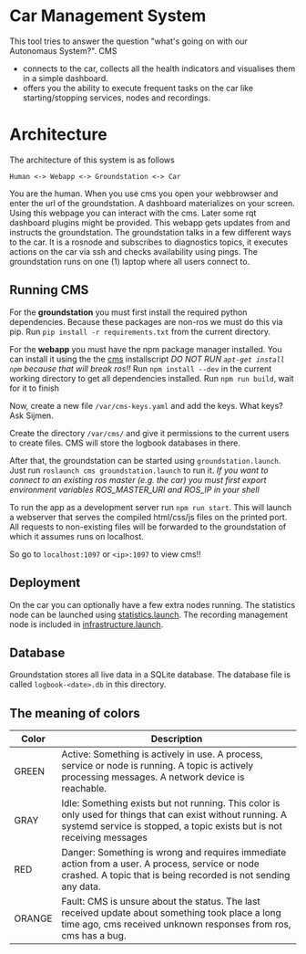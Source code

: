 # Car Management System

This tool tries to answer the question "what's going on with our Autonomaus System?". CMS
* connects to the car, collects all the health indicators and visualises them in a simple dashboard.
* offers you the ability to execute frequent tasks on the car like starting/stopping services, nodes and recordings.

# Architecture
The architecture of this system is as follows
```
Human <-> Webapp <-> Groundstation <-> Car
```
You are the human. When you use cms you open your webbrowser and enter the url of the groundstation.
A dashboard materializes on your screen. Using this webpage you can interact with the cms.
Later some rqt dashboard plugins might be provided. 
This webapp gets updates from and instructs the groundstation.
The groundstation talks in a few different ways to the car. 
It is a rosnode and subscribes to diagnostics topics, it executes actions on the car via ssh and checks availability using pings.
The groundstation runs on one (1) laptop where all users connect to.

## Running CMS
For the **groundstation** you must first install the required python dependencies.
Because these packages are non-ros we must do this via pip. 
Run `pip install -r requirements.txt` from the current directory.

For the **webapp** you must have the npm package manager installed. 
You can install it using the the [cms](/tooling/setup/scripts/cms.sh) installscript
_DO NOT RUN `apt-get install npm` because that will break ros!!_
Run `npm install --dev` in the current working directory to get all dependencies installed.
Run `npm run build`, wait for it to finish

Now, create a new file `/var/cms-keys.yaml` and add the keys. What keys? Ask Sijmen.

Create the directory `/var/cms/` and give it permissions to the current users to create files. 
CMS will store the logbook databases in there.

After that, the groundstation can be started using `groundstation.launch`.
Just run `roslaunch cms groundstation.launch` to run it.
_If you want to connect to an existing ros master (e.g. the car) you must first export environment variables ROS_MASTER_URI and ROS_IP in your shell_

To run the app as a development server run `npm run start`.
This will launch a webserver that serves the compiled html/css/js files on the printed port. 
All requests to non-existing files will be forwarded to the groundstation of which it assumes runs on localhost.
 
So go to `localhost:1097` or `<ip>:1097` to view cms!!
 
## Deployment

On the car you can optionally have a few extra nodes running.
The statistics node can be launched using [statistics.launch](/src/car/launch/statistics.launch).
The recording management node is included in [infrastructure.launch](/src/car/launch/infrastructure.launch).

## Database
Groundstation stores all live data in a SQLite database. 
The database file is called `logbook-<date>.db` in this directory. 

## The meaning of colors

| Color | Description |
| --- | --- |
| GREEN | Active: Something is actively in use. A process, service or node is running. A topic is actively processing messages. A network device is reachable. |
| GRAY | Idle: Something exists but not running. This color is only used for things that can exist without running. A systemd service is stopped, a topic exists but is not receiving messages |
| RED | Danger: Something is wrong and requires immediate action from a user. A process, service or node crashed. A topic that is being recorded is not sending any data.  |   
| ORANGE | Fault: CMS is unsure about the status. The last received update about something took place a long time ago, cms received unknown responses from ros, cms has a bug. | 
